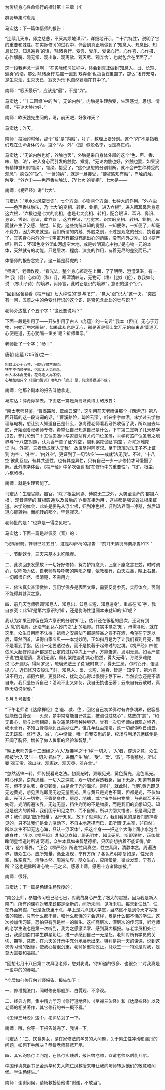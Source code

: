 为传统身心性命修行的探讨第十三章（4）

群贤毕集时瑜亮

马宏达：下一篇体悟师的报告：

“连续几天来，师之慈悲，不厌其烦地详示”，详细地开示，“‘十六特胜’，说明了它的重要和殊胜。在实际修习的过程中，体会到真正地做到了‘知息入、知息出、知息长短、知息遍身’的话，‘除诸身行、受喜、受乐、受诸心行、心作喜、心作摄、心作解脱、观无常、观出散、观离欲、观灭尽、观弃舍’，也就包含在里面了。”

这一段我再念一遍啊：“在实际修习过程中，体会到真正做到‘知息入、出、长短、遍身’的话，那么‘除诸身行’后面一直到‘观弃舍’也包含在里面了，那么“诸行无常，是生灭法，生灭灭已，寂灭为乐’也自然蕴涵在其中了。”

南师：“寂灭最乐”，应该是“最”，不是“为”。

马宏达：“‘十二因缘’中的‘触’，无论内触”，内触是生理触受，生理感觉，思想、情感，“无论内触也好，”

南师：昨天魏先生问的，嗯，前天吧，好像昨天？

马宏达：昨天。

南师：投胎的时候，那个“触”是“内触”，对了，教理上要分别。这个“内”不是指我们现在生命身体的内，这个“内、外”（是）假设名字，也是真正的。

马宏达：“无论内触也好，外触也罢”，外触是来自身体外部的这个“色、声、香、味、触、法”，进入身心而引发的触觉、知觉。“无论内触也好，外触也罢，如果没有精神觉知的领纳”，领纳，接受了，“这个思想的分别判断，就不会产生种种受的观念”，感受的“受”。“一旦领纳”，就是一旦接受，“便被感知有触”，有触的触，触受，“外六尘——色声香味触法，乃‘七大’的变相”，七大是——

南师：《楞严经》讲“七大”。

马宏达：“地水火风空觉识”，七个方面，心物两个方面，七种大的作用，“外六尘——色声香味触法，乃‘七大’的变相、转相、业相，进入六根”，进入眼耳鼻舌身意这六根，“六根也是七大的变相，也是七大变相、转相，配合眼识、耳识、鼻识、身识、舌识、意识，此六识”，这六种识，“乃觉大、识大的变相、转相、业相，从而就产生了交感、触觉、知觉。这些统统以知的觉照，一知便休，一知便了，却毫不费力，因为本来就是。我们所谓的内触、外触之别，不过是观念的分别、执着罢了，其实身心内外的一切宇宙万有都没有跑出心的范围，没有内外之别。如《楞严经》所云：‘不知色身外洎山河虚空大地，咸是妙明真心中物。’是心物一元的本体，天然就有的功能，只是层次、程度、演变的作用，有着无尽的差别而已。”

体悟师的报告念完了。这一篇是薛虎的：

“师授”，老师教授，“看光法，整个身心都定在上面，了了明明、澄澄湛湛，有一种‘我（吾）心似明（秋）月，寒潭清皎洁，无物可（堪）比拟（伦），教我如何说’（寒山子诗）的境界，闻师言，此时正是识的境界”，意识的这个“识”。

“回到宿舍翻看《楞严经》七大种性的‘觉’与‘识’”，“觉大”跟“识大”这一块，“突然有一问，五蕴之中的色受想行识的这个识，是否包含此处的觉与识？”

老师旁边批了个五个字：“这还要说吗？”

下面一段是引用了——开头引用了古人（庞蕴）的一句话“‘我本（但自）无心于万物，何妨万物常围绕’，如果此处也是无心，那是否是师上堂开示的结束语‘莫道无心便是道，无心犹隔一重关’呢？祈师垂示。”

老师批了一个字：“参！”

唐朝 庞藴 (205首)之一：

```
但自无心于万物，何妨万物常围绕。
铁牛不怕师子吼，恰似木人见花鸟。
木人本体自无情，花鸟逢人亦不惊。
心境如如只个（《缁门警训》卷九作「遮」）是，何虑菩提道不成？
```

南师：他那个副本的报告叫他拿走。

马宏达：薛虎你拿去。下面这一篇是黄高证黄博士的报告：

“南太老师慈鉴，‘曹溪路险，鹫岭云深’”，这引用前天老师讲那个《西游记》第八回开篇的这一段诗词的话，“‘曹溪路险，鹫岭云深’，听来字字血泪。末学过去学物理与电机，想让别人知道自己是什么，张尚德老师看我可怜收留了我，所以自去年底，开始跟着张老师专修，希望让自己知道自己是什么。下午第二堂听了几天参学报告，都讨论到二十五位圆通中与安般法有关的四位圣者，末学将这四位圣者之境界与‘十八空’对照，认为香严童子证‘外空’，周利槃陀伽证‘内空’，孙陀罗难陀证‘内、外空’，三者皆成就‘人无我’，故漏尽得阿罗汉。至于琉璃光法王子不止证到‘内空’、‘外空’、‘内外空’，更证到了一切‘法空’——成就‘法无我’。不过，‘十八空’彼此互应，有其共通性，也有其差异性，只有自己一步一步修持才可慢慢了解。此外末学体会，《楞严经》中多次强调‘根’在修行中的重要性”，“根”，根尘，六根的根。

南师：就是生理官能了。

马宏达：生理官能，器官。“除了根尘同源、缚脱无二之外，大势至菩萨的‘都摄六根’，观音菩萨的‘耳根圆通’以及最后的‘六根互相为用’，这些都是强调透过根来证道。末学的体会，此处是要先从浮尘根，归到净色根，归到法界同一净器，然后知道心能转物。而能转的那个，毕竟寂灭。”

老师批的是：“也算是一得之见吧”。

马宏达：下面一篇是赵佩英（音）的：

“光阴似箭，转眼已过五日”，这是8月5号的报告：“前几天情况简要报告如下：

一、节制饮食，三天来基本未吃晚餐。

二、此次回来发愿放下一切好好修持，努力护持念头，上座下座念念在兹，时时调心，以呼吸为依，自老师教导呼吸的阴阳之理，依教奉行，白天左鼻，晚上右鼻，一切都很自然、很清楚，不需用力。

三、佛法真实甚深微妙，我们学佛多是表面文章，需要反复参究，实际体会，否则不能得其甚深之意。

四、前几天老师强调‘知息入、知息出、知息长短、知息遍身’，重点在‘知’字，我自参究：此‘知’是第六意识的‘知’，还是觉海性澄圆本来就知的‘知’呢？

我认为如果还停留在第六意识的分别‘知’上，估计还在很粗的层次，还没有到达‘息’的境界，还没有到达六妙门之‘止’的境界。其实本觉之‘知’，毋需寻觅，就在这里，众生日用而不认得；祖师之安般法门都是醉翁之意不在酒，希望在宁定以后，蓦然回首，识得自家宝贝——本觉妙明，正如指月是为了让我们看到月亮，而不是看到手指，因此一定要透过去，而不是执著于起修时的定境。《楞严经》四位依风大起修的菩萨都是在止定的过程中向上一步，方能悟道，发明无漏。如香严童子说‘由是意销，发明无漏’，周利槃陀迦说‘其心豁然，得大无碍’，孙陀罗难陀说‘心开漏尽，得阿罗汉’，琉璃光法王子说‘我时觉了，得无生忍，尔时心开，悟菩提心’。近日修习安般法门时，知息入、出、长短、遍身，皆是一知便了，第六意识不用力，都摄六根，更觉轻松，扰动之心得以慢慢宁静下来，当然妄念还是不请自来，我只是告诉自己：沿流不止又如何，我自无执也无著；云来自有云散时，真照无边说似他。”

８月６号报告：

“下午老师讲《达摩禅经》之‘退、减、住’，回忆自己初学佛时有许多境界，很容易就能做白骨观——火观，梦中常常能自己做主，被测试过慈心”，慈悲的“慈”，“和无畏心，能与上师相应，数次遥见怀师种种境界。曾有一次见怀师白骨观之境界，叹未曾有，不知白骨竟能如此美妙庄严。但几年红尘滚滚，这一切都像昨日烟云，去无踪影。修行‘退、减’，心中惭愧，唯一自我安慰的是，权场与利场的磨练倒是开阔了胸怀，增长了做人做事的经验和智慧。”

“晚上老师先讲十二因缘之‘六入’及佛学之‘十’种‘一切入’，‘入’者，穿透之意，众生都被‘六入’及‘十一切入’抓住了，进而产生‘触’、‘受’、‘爱’、‘取’，不得解脱，所以要‘观无常、观出散、观离欲、观灭尽、观弃舍’。”

“忽然话锋一转，师传授看光之法。初观光时，双眼见光，黄色黄光，黑色黑光。时心作念，逆向思维，一切入之深意，观一切光穿透我身，当下无身，知道有身存在，但不复执著，身见顿消，由是合于光的海洋。是时”，就此时，“想见黄光即见无边黄光，想见黑光即见无边无量黑光。黑与黄只是光色不同，但都是光，不仅如此，光可入一切物，不管是身体、房屋、地球，或宇宙中任何物质，与光都互不无妨碍。光明周遍法界，无边无量，挡住光明的不是物质，而是我们的妄想知见。知见是很大的障碍，我们困于知见之中，而不自知。所以大彻大悟者，都是洞见世界；我们则是‘应所知量’，困于知见，放下了就洞见了。我们看见的是我们选择看见的，只不过我们是业力驱动下，不自主地选择而已，正所谓‘无主宰，非自然’。所以众生不知无边心海，只认一浮沤体”，把这个身——把这个大海上面小水泡当成身体，“所以《楞严经》讲‘知见立知，即无明本，知见无见，斯即涅槃’，正如佛睹明星悟道时所说‘奇哉，众生本具如来智慧德相，只因妄想执着不能证得。’此境”，这个境界，“正合《楞严经》所说‘性风真空，性空真风，清静本然，周遍法界，随众生心，应所知量，循业发现，宁有方所’？各色光明亦复如是，‘性光真空，性空真光，清静本然，周遍法界，随众生心，应所知量，循业发现，宁有方所’？这也是佛所讲心物一元之义。感恩上师，感恩十方诸佛加被。”

南师：很好。

马宏达：下一篇是杨建生杨教授的：

“南公上师，参加传习班已经七日，对我的身心产生了极大的震撼。因为我是新入南门，所有的课程对我来说都是全新的，闻所未闻，见所未见。每天到住处”，住在外面宾馆，“已是近夜里十点，早上是六点到大学堂，当然这不是到今天才写报告的原因，只有什么都不懂，和什么都懂的才会这样，我是什么都不懂的学生。这次参加传习班，恐怕只有我是唯一的新生。这样高层次、深层次的传习班，听老师的老学生说也是第一次听到，我为之感激涕零、感到莫大福报。与老学员相处七日，我感到南门学生群星灿烂，进一步感到自己一无是处。老师对所有学员的关切、期望、慈悲，在六天的开示中充分地展示出来。特别是第一天的讲课，说到这次传习班的因缘，使我心情很沉重，老师多重视仪止，对众生——特别是对我，是莫大需要和福报。”

“回想七月十八日第二次拜见老师，您对我说，‘你知道的很多、也很杂！’对我真是一语中的的棒喝。”

“今后如何修行向老师报告，报告如下：

一、修准提法门，同时修安那般那、白骨观、不净观。

二、经典方面，集中精力学习《修行道地经》、《坐禅三昧经》和《达摩禅经》以及老师的相关著作，其它修行的书一概不看。”

《坐禅三昧经》这个，老师给划了一下。

南师：哦，你等一下报告说完了，我讲一下。

马宏达：“三、饮食男女，是在家修法的学员的大问题，关于男生性冲动和漏丹的问题，如何下手解决？恭请老师慈悲开示。

四、其它的修行上问题，在修行实践后，报告给老师，恭请老师以后能开示。

中国作协党组书记金炳华和夫人陈仁凤教授来电让我向老师转达他们的敬意和问候。学生杨健生。”

南师：谢谢问候，请杨教授给他讲“谢谢，不敢当”。


